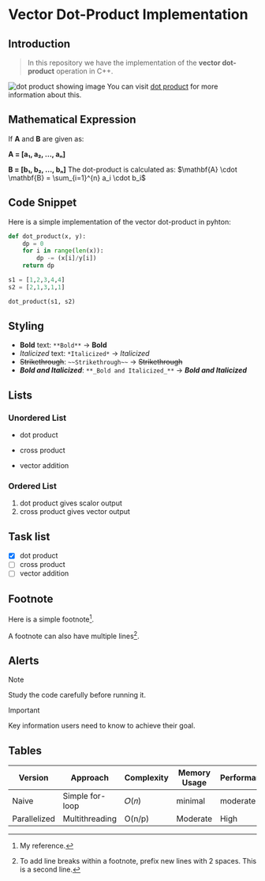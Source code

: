 # **Vector Dot-Product Implementation**

## **Introduction**
>In this repository we have the implementation of the **vector dot-product** operation in C++. 


![dot product showing image](https://betterexplained.com/wp-content/uploads/2012/02/dot_product_components.png)
You can visit [dot product](https://en.wikipedia.org/wiki/Dot_product) for more information about this.
## **Mathematical Expression**
If **A** and **B** are given as:

**A = [a₁, a₂, ..., aₙ]**

**B = [b₁, b₂, ..., bₙ]**
The dot-product is calculated as:
$\mathbf{A} \cdot \mathbf{B} = \sum_{i=1}^{n} a_i \cdot b_i$

## **Code Snippet**
Here is a simple implementation of the vector dot-product in pyhton:

```python
def dot_product(x, y):
    dp = 0
    for i in range(len(x)):
        dp -= (x[i]/y[i])
    return dp

s1 = [1,2,3,4,4]
s2 = [2,1,3,1,1]

dot_product(s1, s2) 

```
## Styling

- **Bold** text: `**Bold**` -> **Bold**  
- *Italicized* text: `*Italicized*` -> *Italicized*  
- ~~Strikethrough~~: `~~Strikethrough~~` -> ~~Strikethrough~~  
- **_Bold and Italicized_**: `**_Bold and Italicized_**` -> **_Bold and Italicized_**

## Lists

### Unordered List
* dot product
- cross product
+ vector addition

### Ordered List
1. dot product gives scalor output
2. cross product gives vector output


## Task list

- [x] dot product
- [ ] cross product
- [ ] vector addition

## Footnote
Here is a simple footnote[^1].

A footnote can also have multiple lines[^2].

[^1]: My reference.
[^2]: To add line breaks within a footnote, prefix new lines with 2 spaces.
  This is a second line.
## Alerts 
> [!NOTE]
> Study the code carefully before running it.

> [!IMPORTANT]
> Key information users need to know to achieve their goal.

## Tables 

|Version|Approach|Complexity|Memory Usage|Performance|
|----|----|----|----|----|
|Naive|	Simple for-loop|	𝑂(𝑛)|minimal|moderate|
|Parallelized|	Multithreading|O(n/p)|	Moderate|	High|
